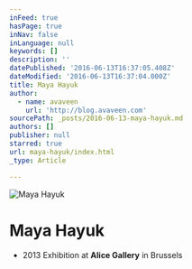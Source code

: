 ```yaml
---
inFeed: true
hasPage: true
inNav: false
inLanguage: null
keywords: []
description: ''
datePublished: '2016-06-13T16:37:05.408Z'
dateModified: '2016-06-13T16:37:04.000Z'
title: Maya Hayuk
author:
  - name: avaveen
    url: 'http://blog.avaveen.com'
sourcePath: _posts/2016-06-13-maya-hayuk.md
authors: []
publisher: null
starred: true
url: maya-hayuk/index.html
_type: Article

---
```

![Maya Hayuk](https://s3-us-west-2.amazonaws.com/the-grid-img/p/b48c18f1fe3fb32b4d1e53803d8e472695a86e5c.jpg)

# Maya Hayuk

* 2013 Exhibition at **Alice Gallery** in Brussels